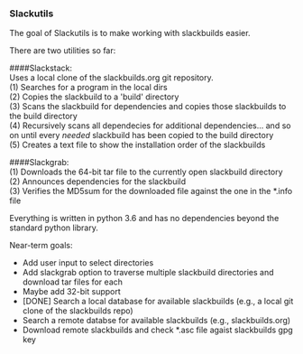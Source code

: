 ### Slackutils

The goal of Slackutils is to make working with slackbuilds easier.

There are two utilities so far:

####Slackstack:<br />
Uses a local clone of the slackbuilds.org git repository. <br />
(1) Searches for a program in the local dirs<br />
(2) Copies the slackbuild to a 'build' directory<br />
(3) Scans the slackbuild for dependencies and copies those slackbuilds to the build directory<br />
(4) Recursively scans all dependecies for additional dependencies... and so on until every *needed* slackbuild has been copied to the build directory<br />
(5) Creates a text file to show the installation order of the slackbuilds

####Slackgrab:  
(1) Downloads the 64-bit tar file to the currently open slackbuild directory<br />
(2) Announces dependencies for the slackbuild<br />
(3) Verifies the MD5sum for the downloaded file against the one in the *.info file

Everything is written in python 3.6 and has no dependencies beyond the standard python library.

Near-term goals:<br />
* Add user input to select directories<br />
* Add slackgrab option to traverse multiple slackbuild directories and download tar files for each<br />
* Maybe add 32-bit support<br />
* [DONE] Search a local database for available slackbuilds (e.g., a local git clone of the slackbuilds repo)<br />
* Search a remote databse for available slackbuilds (e.g., slackbuilds.org)<br />
* Download remote slackbuilds and check *.asc file agaist slackbuilds gpg key
